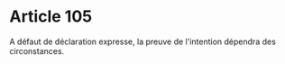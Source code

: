 # Article 105

A défaut de déclaration expresse, la preuve de l'intention dépendra des circonstances.
